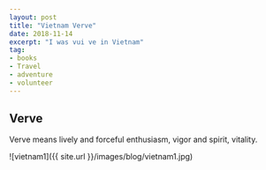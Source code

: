 ```yaml
---
layout: post
title: "Vietnam Verve"
date: 2018-11-14     
excerpt: "I was vui ve in Vietnam"
tag:
- books
- Travel
- adventure
- volunteer
---
```


## Verve

Verve means lively and forceful enthusiasm, vigor and spirit, vitality.

![vietnam1]({{ site.url }}/images/blog/vietnam1.jpg)
